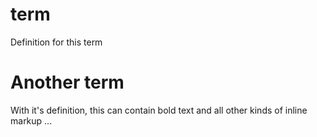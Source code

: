 # term
Definition for this term

# Another term
With it's definition, this can contain bold text and all other kinds of inline markup ...
